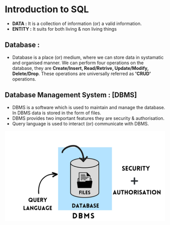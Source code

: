 # Introduction to SQL

- **DATA :** It is a collection of information (or) a valid information.
- **ENTITY :** It suits for both living & non living things

## Database :

 - Database is a place (or) medium, where we can store data in systamatic and organised manner.  We can perform four operations on the database, they are **Create/Insert, Read/Retrive, Update/Modify, Delete/Drop**. These operations are universally referred as **'CRUD'** operations.

## Database Management System : [DBMS]

* DBMS is a software which is used to maintain and manage the database. In DBMS data is stored in the form of files.
* DBMS provides two important features they are security & authorisation.
* Query language is used to interact (or) communicate with DBMS.

![/assets/dbms.jpg](https://github.com/bharath2408/Qspiders/blob/master/SQL/assets/dbms.jpg)
